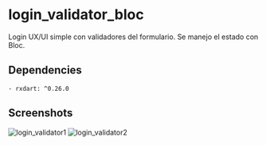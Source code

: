 # login_validator_bloc

Login UX/UI simple con validadores del formulario. Se manejo el estado con Bloc.

## Dependencies

    - rxdart: ^0.26.0

## Screenshots

![login_validator1](https://user-images.githubusercontent.com/24251638/113651523-bf419700-9657-11eb-8fbd-1c480acba972.jpg)
![login_validator2](https://user-images.githubusercontent.com/24251638/113651519-be106a00-9657-11eb-8cfc-f1ae9002e52c.jpg)